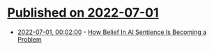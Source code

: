 # [Published on 2022-07-01](index.md)

* [2022-07-01, 00:02:00](https://slashdot.org/story/22/06/30/212219/how-belief-in-ai-sentience-is-becoming-a-problem?utm_source=rss1.0mainlinkanon&utm_medium=feed) - [How Belief In AI Sentience Is Becoming a Problem](https://slashdot.org/story/22/06/30/212219/how-belief-in-ai-sentience-is-becoming-a-problem?utm_source=rss1.0mainlinkanon&utm_medium=feed)
